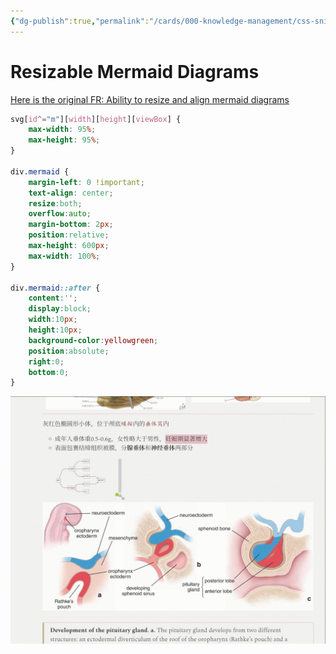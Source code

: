 ```yaml
---
{"dg-publish":true,"permalink":"/cards/000-knowledge-management/css-snippets/resizable-mermaid/"}
---
```


# Resizable Mermaid Diagrams
[Here is the original FR: Ability to resize and align mermaid diagrams](https://forum.obsidian.md/t/ability-to-resize-and-align-mermaid-diagrams/7019/22)

```css
svg[id^="m"][width][height][viewBox] {
    max-width: 95%;
    max-height: 95%;
}

div.mermaid {
    margin-left: 0 !important;
    text-align: center;
    resize:both;
    overflow:auto;
    margin-bottom: 2px;
    position:relative;
    max-height: 600px;
    max-width: 100%;
}

div.mermaid::after {
    content:'';
    display:block;
    width:10px;
    height:10px;
    background-color:yellowgreen;
    position:absolute;
    right:0;
    bottom:0;
}
```

![](https://raw.githubusercontent.com/tctco/ImgHosting/master/mermaidResize.gif)
